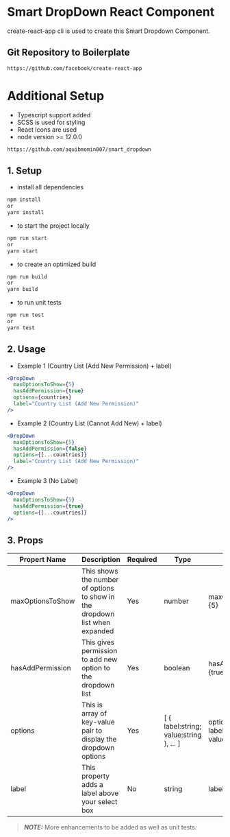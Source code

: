# Smart DropDown React Component
create-react-app cli is used to create this Smart Dropdown Component.
## Git Repository to Boilerplate
```bash
https://github.com/facebook/create-react-app
```

# Additional Setup
* Typescript support added
* SCSS is used for styling
* React Icons are used
* node version >= 12.0.0


```bash
https://github.com/aquibmomin007/smart_dropdown
```

## 1. Setup
- install all dependencies
```bash
npm install
or 
yarn install
```
- to start the project locally
```bash
npm run start
or 
yarn start
```
- to create an optimized build
```bash
npm run build
or 
yarn build
```
- to run unit tests
```bash
npm run test
or 
yarn test
```

## 2. Usage
- Example 1 (Country List (Add New Permission) + label)
```jsx
<DropDown 
  maxOptionsToShow={5}
  hasAddPermission={true}
  options={countries}
  label="Country List (Add New Permission)"
/>
```

- Example 2 (Country List (Cannot Add New) + label)
```jsx
<DropDown
  maxOptionsToShow={5}
  hasAddPermission={false}
  options={[...countries]}
  label="Country List (Add New Permission)"
/>
```

- Example 3 (No Label)
```jsx
<DropDown
  maxOptionsToShow={5}
  hasAddPermission={true}
  options={[...countries]}
/>
```

## 3. Props
| Propert Name     | Description                                                                 | Required | Type                                             | Example                                                                      |
|------------------|-----------------------------------------------------------------------------|----------|--------------------------------------------------|------------------------------------------------------------------------------|
| maxOptionsToShow | This shows the number of options to show in the dropdown list when expanded | Yes      | number                                           | maxOptionsToShow={5}                                                         |
| hasAddPermission | This gives permission to add new option to the dropdown list                | Yes      | boolean                                          | hasAddPermission={true}                                                      |
| options          | This is array of key-value pair to display the dropdown options             | Yes      | [  {    label:string;    value:string  },  ... ] | options={   [    {      label:'Singapore';      value:'SG'    },   ...   ] } |
| label            | This property adds a label above your select box                            | No       | string                                           | label="countries"                                                            |                                                       |

> **_NOTE:_**  More enhancements to be added as well as unit tests.
